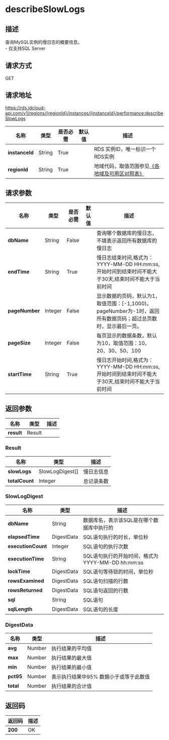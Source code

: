 # describeSlowLogs


## 描述
查询MySQL实例的慢日志的概要信息。<br>- 仅支持SQL Server

## 请求方式
GET

## 请求地址
https://rds.jdcloud-api.com/v1/regions/{regionId}/instances/{instanceId}/performance:describeSlowLogs

|名称|类型|是否必需|默认值|描述|
|---|---|---|---|---|
|**instanceId**|String|True| |RDS 实例ID，唯一标识一个RDS实例|
|**regionId**|String|True| |地域代码，取值范围参见[《各地域及可用区对照表》](../Enum-Definitions/Regions-AZ.md)|

## 请求参数
|名称|类型|是否必需|默认值|描述|
|---|---|---|---|---|
|**dbName**|String|False| |查询哪个数据库的慢日志，不填表示返回所有数据库的慢日志|
|**endTime**|String|True| |慢日志结束时间,格式为：YYYY-MM-DD HH:mm:ss,开始时间到结束时间不能大于30天,结束时间不能大于当前时间|
|**pageNumber**|Integer|False| |显示数据的页码，默认为1，取值范围：[-1,1000)。pageNumber为-1时，返回所有数据页码；超过总页数时，显示最后一页。|
|**pageSize**|Integer|False| |每页显示的数据条数，默认为10，取值范围：10、20、30、50、100|
|**startTime**|String|True| |慢日志开始时间,格式为：YYYY-MM-DD HH:mm:ss,开始时间到结束时间不能大于30天,结束时间不能大于当前时间|


## 返回参数
|名称|类型|描述|
|---|---|---|
|**result**|Result| |

### Result
|名称|类型|描述|
|---|---|---|
|**slowLogs**|SlowLogDigest[]|慢日志信息|
|**totalCount**|Integer|总记录条数|
### SlowLogDigest
|名称|类型|描述|
|---|---|---|
|**dbName**|String|数据库名，表示该SQL是在哪个数据库中执行的|
|**elapsedTime**|DigestData|SQL语句执行的时长，单位秒|
|**executionCount**|Integer|SQL语句的执行次数|
|**executionTime**|String|SQL语句执行的开始时间，格式为YYYY-MM-DD hh:mm:ss|
|**lockTime**|DigestData|SQL语句等待锁的时间，单位秒|
|**rowsExamined**|DigestData|SQL语句扫描的行数|
|**rowsReturned**|DigestData|SQL语句返回的行数|
|**sql**|String|SQL语句|
|**sqlLength**|DigestData|SQL语句的长度|
### DigestData
|名称|类型|描述|
|---|---|---|
|**avg**|Number|执行结果的平均值|
|**max**|Number|执行结果的最大值|
|**min**|Number|执行结果的最小值|
|**pct95**|Number|表示执行结果中95% 数据小于或等于此数值|
|**total**|Number|执行结果的合计值|

## 返回码
|返回码|描述|
|---|---|
|**200**|OK|
